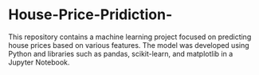 # House-Price-Pridiction-
This repository contains a machine learning project focused on predicting house prices based on various features. The model was developed using Python and libraries such as pandas, scikit-learn, and matplotlib in a Jupyter Notebook.
